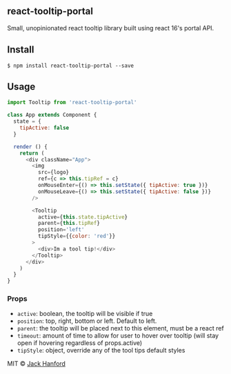 ## react-tooltip-portal

Small, unopinionated react tooltip library built using react 16's portal API.

## Install

```
$ npm install react-tooltip-portal --save
```

## Usage

```js
import Tooltip from 'react-tooltip-portal'

class App extends Component {
  state = {
    tipActive: false
  }

  render () {
    return (
      <div className="App">
        <img
          src={logo}
          ref={c => this.tipRef = c}
          onMouseEnter={() => this.setState({ tipActive: true })}
          onMouseLeave={() => this.setState({ tipActive: false })}
        />

        <Tooltip
          active={this.state.tipActive}
          parent={this.tipRef}
          position='left'
          tipStyle={{color: 'red'}}
        >
          <div>Im a tool tip!</div>
        </Tooltip>
      </div>
    )
  }
}
```

### Props

* `active`: boolean, the tooltip will be visible if true
* `position`: top, right, bottom or left. Default to left.
* `parent`: the tooltip will be placed next to this element, must be a react ref
* `timeout`: amount of time to allow for user to hover over tooltip (will stay open if hovering regardless of props.active)
* `tipStyle`: object, override any of the tool tips default styles

MIT © [Jack Hanford](http://jackhanford.com)
